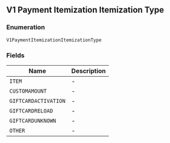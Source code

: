 ## V1 Payment Itemization Itemization Type

### Enumeration

`V1PaymentItemizationItemizationType`

### Fields

| Name | Description |
|  --- | --- |
| `ITEM` | - |
| `CUSTOMAMOUNT` | - |
| `GIFTCARDACTIVATION` | - |
| `GIFTCARDRELOAD` | - |
| `GIFTCARDUNKNOWN` | - |
| `OTHER` | - |

